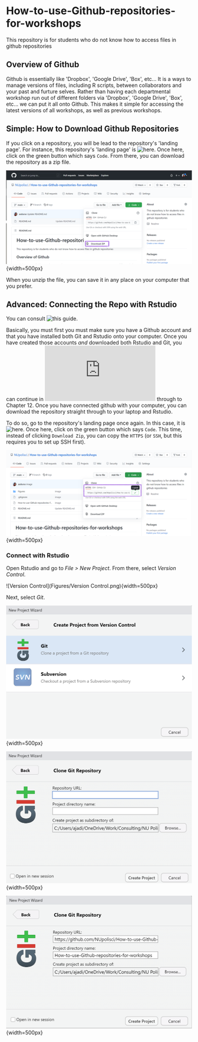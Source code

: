 # How-to-use-Github-repositories-for-workshops
This repository is for students who do not know how to access files in github repositories

## Overview of Github
Github is essentially like 'Dropbox', 'Google Drive', 'Box', etc... It is a ways to manage versions of files, including R scripts, between collaborators and your past and furture selves. Rather than having each departmental workshop run out of different folders via 'Dropbox', 'Google Drive', 'Box', etc... we can put it all onto Github. This makes it simple for accessing the latest versions of all workshops, as well as previous workshops. 

## Simple: How to Download Github Repositories 

If you click on a repository, you will be lead to the repository's 'landing page'. For instance, this repository's 'landing page' is ![here](https://github.com/NUpolisci/How-to-use-Github-repositories-for-workshops). Once here, click on the green button which says `Code`. From there, you can download the repository as a zip file. 

![See purple box in image above](Figures/Download.png){width=500px}

When you unzip the file, you can save it in any place on your computer that you prefer.

## Advanced: Connecting the Repo with Rstudio

You can consult ![this guide](https://happygitwithr.com).

Basically, you must first you must make sure you have a Github account and that you have installed both Git and Rstudio onto your computer. Once you have created those accounts *and* downloaded both Rstudio and Git, you can continue in ![Chapter 9](https://happygitwithr.com/push-pull-github.html) through to Chapter 12. Once you have connected github with your computer, you can download the repository straight through to your laptop and Rstudio. 

To do so, go to the repository's landing page once again. In this case, it is ![here](https://github.com/NUpolisci/How-to-use-Github-repositories-for-workshops). Once here, click on the green button which says `Code`. This time, instead of clicking `Download Zip`, you can copy the `HTTPS` (or `SSH`, but this requires you to set up SSH first). 

![See purple box around image above](Figures/Copied.png){width=500px}

### Connect with Rstudio

Open Rstudio and go to *File > New Project*. From there, select *Version Control*. 

![Version Control](Figures/Version Control.png){width=500px}

Next, select *Git*. 

![Git](Figures/Git.png){width=500px}

![Clone](Figures/Clone.png){width=500px}

![Paste](Figures/Paste.png){width=500px}

